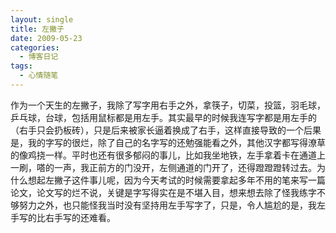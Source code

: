 ```yaml
---
layout: single
title: 左撇子
date: 2009-05-23
categories:
  - 博客日记
tags:
  - 心情随笔
---
```


作为一个天生的左撇子，我除了写字用右手之外，拿筷子，切菜，投篮，羽毛球，乒乓球，台球，包括用鼠标都是用左手。其实最早的时候我连写字都是用左手的（右手只会扔板砖），只是后来被家长逼着换成了右手，这样直接导致的一个后果是，我的字写的很烂，除了自己的名字写的还勉强能看之外，其他汉字都写得潦草的像鸡挠一样。平时也还有很多郁闷的事儿，比如我坐地铁，左手拿着卡在通道上一刷，嗒的一声，我正前方的门没开，左侧通道的门开了，还得蹬蹬蹬转过去。为什么想起左撇子这件事儿呢，因为今天考试的时候需要拿起多年不用的笔来写一篇论文，论文写的烂不说，关键是字写得实在是不堪入目，想来想去除了怪我练字不够努力之外，也只能怪我当时没有坚持用左手写字了，只是，令人尴尬的是，我左手写的比右手写的还难看。
